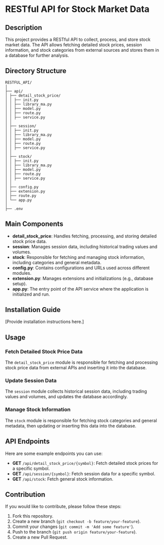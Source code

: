 # RESTful API for Stock Market Data

## Description

This project provides a RESTful API to collect, process, and store stock market data. The API allows fetching detailed stock prices, session information, and stock categories from external sources and stores them in a database for further analysis.

## Directory Structure
``` 
RESTFUL_API/
│
├── api/
│ ├── detail_stock_price/
│ │ ├── init.py
│ │ ├── library_ma.py
│ │ ├── model.py
│ │ ├── route.py
│ │ ├── service.py
│ │
│ ├── session/
│ │ ├── init.py
│ │ ├── library_ma.py
│ │ ├── model.py
│ │ ├── route.py
│ │ ├── service.py
│ │
│ ├── stock/
│ │ ├── init.py
│ │ ├── library_ma.py
│ │ ├── model.py
│ │ ├── route.py
│ │ ├── service.py
│ │
│ ├── config.py
│ ├── extension.py
│ ├── route.py
│ └── app.py
│
├── .env
``` 
## Main Components

- **detail_stock_price**: Handles fetching, processing, and storing detailed stock price data.
- **session**: Manages session data, including historical trading values and volumes.
- **stock**: Responsible for fetching and managing stock information, including categories and general metadata.
- **config.py**: Contains configurations and URLs used across different modules.
- **extension.py**: Manages extensions and initializations (e.g., database setup).
- **app.py**: The entry point of the API service where the application is initialized and run.

## Installation Guide

[Provide installation instructions here.]

## Usage

### Fetch Detailed Stock Price Data

The `detail_stock_price` module is responsible for fetching and processing stock price data from external APIs and inserting it into the database.

### Update Session Data

The `session` module collects historical session data, including trading values and volumes, and updates the database accordingly.

### Manage Stock Information

The `stock` module is responsible for fetching stock categories and general metadata, then updating or inserting this data into the database.

## API Endpoints

Here are some example endpoints you can use:

- **GET** `/api/detail_stock_price/{symbol}`: Fetch detailed stock prices for a specific symbol.
- **GET** `/api/session/{symbol}`: Fetch session data for a specific symbol.
- **GET** `/api/stock`: Fetch general stock information.

## Contribution

If you would like to contribute, please follow these steps:

1. Fork this repository.
2. Create a new branch (`git checkout -b feature/your-feature`).
3. Commit your changes (`git commit -m 'Add some feature'`).
4. Push to the branch (`git push origin feature/your-feature`).
5. Create a new Pull Request.
